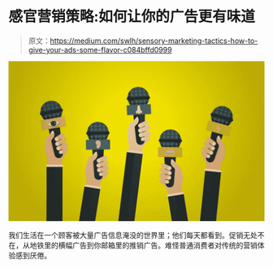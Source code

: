 # 感官营销策略:如何让你的广告更有味道

> 原文：<https://medium.com/swlh/sensory-marketing-tactics-how-to-give-your-ads-some-flavor-c084bffd0999>

![](img/96a02bd3201d2602677873dbb90bd370.png)

我们生活在一个顾客被大量广告信息淹没的世界里；他们每天都看到。促销无处不在，从地铁里的横幅广告到你邮箱里的推销广告。难怪普通消费者对传统的营销体验感到厌倦。